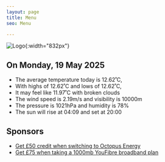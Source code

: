 ```yaml
---
layout: page
title: Menu
seo: Menu

---
```


![Logo](/images/logo.jpg){:width="832px"}

<!-- weather_marker starts -->
## On Monday, 19 May 2025

- The average temperature today is 12.62˚C,
- With highs of 12.62˚C and lows of 12.62˚C,
- It may feel like 11.97˚C with broken clouds
- The wind speed is 2.19m/s and visibility is 10000m
- The pressure is 1021hPa and humidity is 78%
- The sun will rise at 04:09 and set at 20:00

<!-- weather_marker ends -->

## Sponsors

- [Get £50 credit when switching to Octopus Energy](https://bit.ly/3oD1nnS)
- [Get £75 when taking a 1000mb YouFibre broadband plan](https://aklam.io/91zWhU?)
